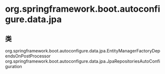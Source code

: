 # org.springframework.boot.autoconfigure.data.jpa

## 类

org.springframework.boot.autoconfigure.data.jpa.EntityManagerFactoryDependsOnPostProcessor
org.springframework.boot.autoconfigure.data.jpa.JpaRepositoriesAutoConfiguration




